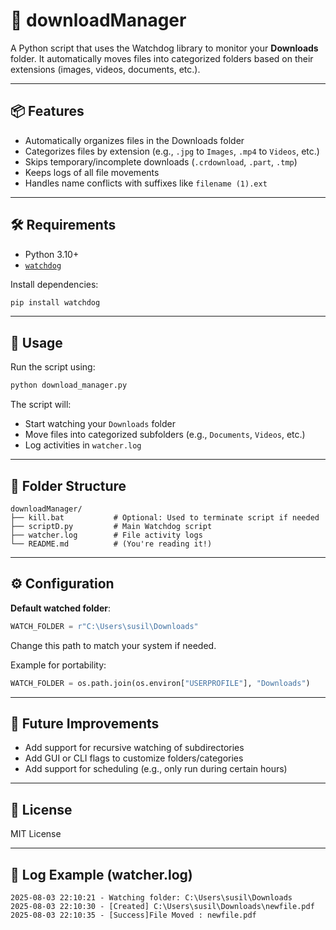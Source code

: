 # 📁 downloadManager

A Python script that uses the Watchdog library to monitor your **Downloads** folder. It automatically moves files into categorized folders based on their extensions (images, videos, documents, etc.).

---

## 📦 Features

-   Automatically organizes files in the Downloads folder
-   Categorizes files by extension (e.g., `.jpg` to `Images`, `.mp4` to `Videos`, etc.)
-   Skips temporary/incomplete downloads (`.crdownload`, `.part`, `.tmp`)
-   Keeps logs of all file movements
-   Handles name conflicts with suffixes like `filename (1).ext`

---

## 🛠️ Requirements

-   Python 3.10+
-   [`watchdog`](https://pypi.org/project/watchdog/)

Install dependencies:

```bash
pip install watchdog
```

---

## 🚀 Usage

Run the script using:

```bash
python download_manager.py
```

The script will:

-   Start watching your `Downloads` folder
-   Move files into categorized subfolders (e.g., `Documents`, `Videos`, etc.)
-   Log activities in `watcher.log`

---

## 📂 Folder Structure

```
downloadManager/
├── kill.bat           # Optional: Used to terminate script if needed
├── scriptD.py         # Main Watchdog script
├── watcher.log        # File activity logs
└── README.md          # (You're reading it!)
```

---

## ⚙️ Configuration

**Default watched folder**:

```python
WATCH_FOLDER = r"C:\Users\susil\Downloads"
```

Change this path to match your system if needed.

Example for portability:

```python
WATCH_FOLDER = os.path.join(os.environ["USERPROFILE"], "Downloads")
```

---

## 🧠 Future Improvements

-   Add support for recursive watching of subdirectories
-   Add GUI or CLI flags to customize folders/categories
-   Add support for scheduling (e.g., only run during certain hours)

---

## 📜 License

MIT License

---

## 🧾 Log Example (watcher.log)

```
2025-08-03 22:10:21 - Watching folder: C:\Users\susil\Downloads
2025-08-03 22:10:30 - [Created] C:\Users\susil\Downloads\newfile.pdf
2025-08-03 22:10:35 - [Success]File Moved : newfile.pdf
```
